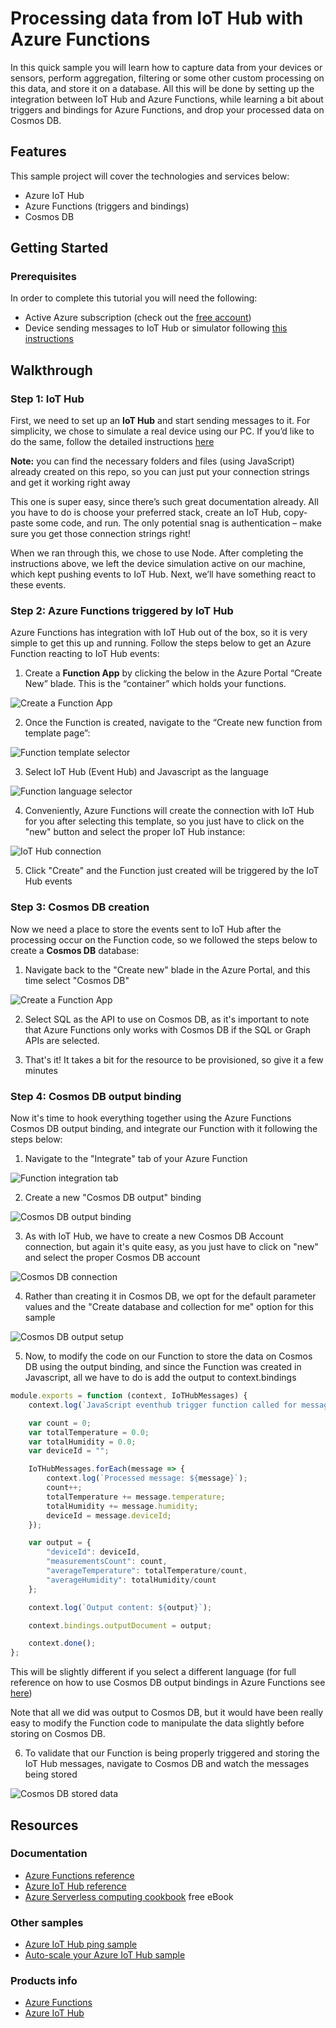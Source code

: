 # Processing data from IoT Hub with Azure Functions

In this quick sample you will learn how to capture data from your devices or sensors, perform aggregation, filtering or some other custom processing on this data, and store it on a database. All this will be done by setting up the integration between IoT Hub and Azure Functions, while learning a bit about triggers and bindings for Azure Functions, and drop your processed data on Cosmos DB.

## Features
This sample project will cover the technologies and services below:
* Azure IoT Hub
* Azure Functions (triggers and bindings)
* Cosmos DB

## Getting Started

### Prerequisites
In order to complete this tutorial you will need the following:
- Active Azure subscription (check out the [free account](https://azure.microsoft.com/en-us/free/))
- Device sending messages to IoT Hub or simulator following [this instructions](https://docs.microsoft.com/en-us/azure/iot-hub/iot-hub-get-started-simulated)


## Walkthrough

### Step 1: IoT Hub
First, we need to set up an **IoT Hub** and start sending messages to it. For simplicity, we chose to simulate a real device using our PC. If you’d like to do the same, follow the detailed instructions [here](https://docs.microsoft.com/en-us/azure/iot-hub/iot-hub-get-started-simulated)

**Note:** you can find the necessary folders and files (using JavaScript) already created on this repo, so you can just put your connection strings and get it working right away

This one is super easy, since there’s such great documentation already. All you have to do is choose your preferred stack, create an IoT Hub, copy-paste some code, and run. The only potential snag is authentication – make sure you get those connection strings right!

When we ran through this, we chose to use Node. After completing the instructions above, we left the device simulation active on our machine, which kept pushing events to IoT Hub. Next, we’ll have something react to these events.

### Step 2: Azure Functions triggered by IoT Hub
Azure Functions has integration with IoT Hub out of the box, so it is very simple to get this up and running. Follow the steps below to get an Azure Function reacting to IoT Hub events:

1. Create a **Function App** by clicking the below in the Azure Portal “Create New” blade. This is the “container” which holds your functions.

![Create a Function App](./images/01.png)

2. Once the Function is created, navigate to the “Create new function from template page”:

![Function template selector](./images/02.png)

3. Select IoT Hub (Event Hub) and Javascript as the language

![Function language selector](./images/03.png)

4. Conveniently, Azure Functions will create the connection with IoT Hub for you after selecting this template, so you just have to click on the "new" button and select the proper IoT Hub instance:

![IoT Hub connection](./images/04.png)

5. Click "Create" and the Function just created will be triggered by the IoT Hub events


### Step 3: Cosmos DB creation

Now we need a place to store the events sent to IoT Hub after the processing occur on the Function code, so we followed the steps below to create a **Cosmos DB** database:

1. Navigate back to the "Create new" blade in the Azure Portal, and this time select "Cosmos DB"

![Create a Function App](./images/05.png)

2. Select SQL as the API to use on Cosmos DB, as it's important to note that Azure Functions only works with Cosmos DB if the SQL or Graph APIs are selected.

3. That's it! It takes a bit for the resource to be provisioned, so give it a few minutes


### Step 4: Cosmos DB output binding

Now it's time to hook everything together using the Azure Functions Cosmos DB output binding, and integrate our Function with it following the steps below:

1. Navigate to the "Integrate" tab of your Azure Function

![Function integration tab](./images/06.png)

2. Create a new "Cosmos DB output" binding

![Cosmos DB output binding](./images/07.png)

3. As with IoT Hub, we have to create a new Cosmos DB Account connection, but again it's quite easy, as you just have to click on "new" and select the proper Cosmos DB account

![Cosmos DB connection](./images/08.png)

4. Rather than creating it in Cosmos DB, we opt for the default parameter values and the "Create database and collection for me" option for this sample

![Cosmos DB output setup](./images/09.png)

5. Now, to modify the code on our Function to store the data on Cosmos DB using the output binding, and since the Function was created in Javascript, all we have to do is add the output to context.bindings

```javascript
module.exports = function (context, IoTHubMessages) {
    context.log(`JavaScript eventhub trigger function called for message array: ${IoTHubMessages}`);

    var count = 0;
    var totalTemperature = 0.0;
    var totalHumidity = 0.0;
    var deviceId = "";

    IoTHubMessages.forEach(message => {
        context.log(`Processed message: ${message}`);
        count++;
        totalTemperature += message.temperature;
        totalHumidity += message.humidity;
        deviceId = message.deviceId;
    });

    var output = {
        "deviceId": deviceId,
        "measurementsCount": count,
        "averageTemperature": totalTemperature/count,
        "averageHumidity": totalHumidity/count
    };

    context.log(`Output content: ${output}`);

    context.bindings.outputDocument = output;

    context.done();
};
```
This will be slightly different if you select a different language (for full reference on how to use Cosmos DB output bindings in Azure Functions see [here](https://docs.microsoft.com/en-us/azure/azure-functions/functions-integrate-store-unstructured-data-cosmosdb))

Note that all we did was output to Cosmos DB, but it would have been really easy to modify the Function code to manipulate the data slightly before storing on Cosmos DB.

6. To validate that our Function is being properly triggered and storing the IoT Hub messages, navigate to Cosmos DB and watch the messages being stored

![Cosmos DB stored data](./images/10.png)

## Resources

### Documentation
- [Azure Functions reference](https://docs.microsoft.com/en-us/azure/azure-functions/)
- [Azure IoT Hub reference](https://docs.microsoft.com/en-us/azure/iot-hub/)
- [Azure Serverless computing cookbook](https://azure.microsoft.com/en-us/resources/azure-serverless-computing-cookbook/) free eBook

### Other samples
- [Azure IoT Hub ping sample](https://azure.microsoft.com/en-us/resources/samples/iot-hub-node-ping/)
- [Auto-scale your Azure IoT Hub sample](https://azure.microsoft.com/en-us/resources/samples/iot-hub-dotnet-autoscale/)

### Products info
- [Azure Functions](https://azure.microsoft.com/en-us/services/functions/)
- [Azure IoT Hub](https://azure.microsoft.com/en-us/services/iot-hub/)